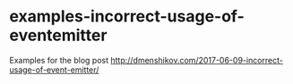 # examples-incorrect-usage-of-eventemitter
Examples for the blog post http://dmenshikov.com/2017-06-09-incorrect-usage-of-event-emitter/
